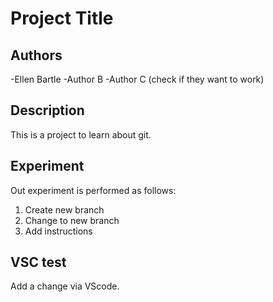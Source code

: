 # Project Title

## Authors

-Ellen Bartle
-Author B
-Author C (check if they want to work)

## Description

This is a project to learn about git. 

## Experiment

Out experiment is performed as follows:

1. Create new branch
2. Change to new branch
3. Add instructions

## VSC test

Add a change via VScode. 